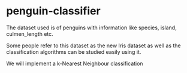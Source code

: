 # penguin-classifier

The dataset used is of penguins with information like species, island, culmen_length etc.

Some people refer to this dataset as the new Iris dataset as well as the classification algorithms can be studied easily using it.


We will implement a k-Nearest Neighbour classification
